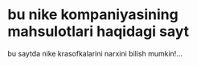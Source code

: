 # bu nike kompaniyasining mahsulotlari haqidagi sayt
  bu saytda nike krasofkalarini narxini bilish mumkin!...